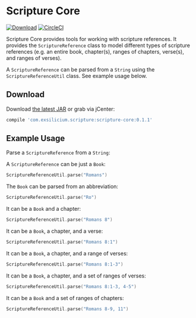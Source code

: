 # Scripture Core

[![Download](https://api.bintray.com/packages/ex-silicium/scripture/scripture-core/images/download.svg)][1]
[![CircleCI](https://circleci.com/gh/Ex-Silicium/scripture-core.svg?style=svg)](https://circleci.com/gh/Ex-Silicium/scripture-core)

Scripture Core provides tools for working with scripture references. It provides the `ScriptureReference` class to model different types of scripture references (e.g. an entire book, chapter(s), ranges of chapters, verse(s), and ranges of verses).

A `ScriptureReference` can be parsed from a `String` using the `ScriptureReferenceUtil` class. See example usage below.

## Download

Download [the latest JAR][1] or grab via jCenter:
```groovy
compile 'com.exsilicium.scripture:scripture-core:0.1.1'
```

## Example Usage

Parse a `ScriptureReference` from a `String`:

A `ScriptureReference` can be just a `Book`:
```kotlin
ScriptureReferenceUtil.parse("Romans")
```

The `Book` can be parsed from an abbreviation:
```kotlin
ScriptureReferenceUtil.parse("Ro")
```

It can be a `Book` and a chapter:
```kotlin
ScriptureReferenceUtil.parse("Romans 8")
```

It can be a `Book`, a chapter, and a verse:
```kotlin
ScriptureReferenceUtil.parse("Romans 8:1")
```

It can be a `Book`, a chapter, and a range of verses:
```kotlin
ScriptureReferenceUtil.parse("Romans 8:1-3")
```

It can be a `Book`, a chapter, and a set of ranges of verses:
```kotlin
ScriptureReferenceUtil.parse("Romans 8:1-3, 4-5")
```

It can be a `Book` and a set of ranges of chapters:
```kotlin
ScriptureReferenceUtil.parse("Romans 8-9, 11")
```

[1]: https://bintray.com/ex-silicium/scripture/scripture-core/_latestVersion
